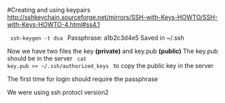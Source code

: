 #Creating and using keypairs
http://sshkeychain.sourceforge.net/mirrors/SSH-with-Keys-HOWTO/SSH-with-Keys-HOWTO-4.html#ss4.1
	
<code>	ssh-keygen -t dsa  </code>
Passphrase: a1b2c3d4e5
Saved in ~/.ssh
	
Now we have two files the key **(private)** and key.pub **(public)**
The key.pub should be in the server
<code> cat key.pub >> ~/.ssh/authorized_keys </code> to copy the public key in the server
	
The first time for login should require the passphrase
	
We were using ssh protocl version2 

